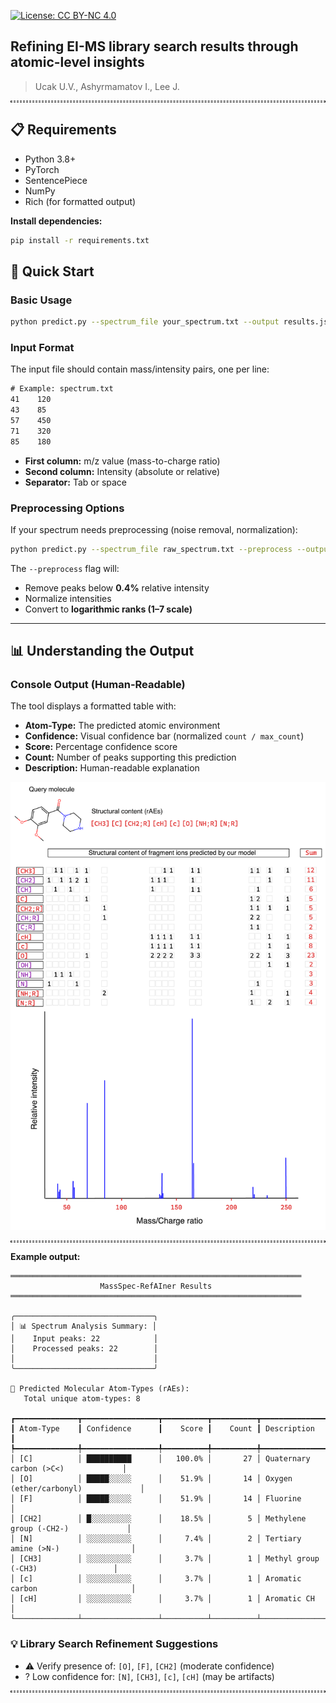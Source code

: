 [![License: CC BY-NC 4.0](https://img.shields.io/badge/License-CC_BY--NC_4.0-lightgrey.svg)](https://creativecommons.org/licenses/by-nc/4.0/)

## Refining EI-MS library search results through atomic-level insights
> Ucak U.V., Ashyrmamatov I., Lee J.

<hr style="background: transparent; border: 0.2px dashed;"/>

## 📋 Requirements

- Python 3.8+
- PyTorch
- SentencePiece
- NumPy
- Rich (for formatted output)

**Install dependencies:**
```bash
pip install -r requirements.txt
```

## 🚀 Quick Start

### Basic Usage
```bash
python predict.py --spectrum_file your_spectrum.txt --output results.json
```

### Input Format
The input file should contain mass/intensity pairs, one per line:

```txt
# Example: spectrum.txt
41    120
43    85
57    450
71    320
85    180
```

- **First column:** m/z value (mass-to-charge ratio)  
- **Second column:** Intensity (absolute or relative)  
- **Separator:** Tab or space

### Preprocessing Options
If your spectrum needs preprocessing (noise removal, normalization):

```bash
python predict.py --spectrum_file raw_spectrum.txt --preprocess --output results.json
```

The `--preprocess` flag will:
- Remove peaks below **0.4%** relative intensity  
- Normalize intensities  
- Convert to **logarithmic ranks (1–7 scale)**

---

## 📊 Understanding the Output

### Console Output (Human-Readable)
The tool displays a formatted table with:
- **Atom-Type:** The predicted atomic environment  
- **Confidence:** Visual confidence bar (normalized `count / max_count`)  
- **Score:** Percentage confidence score  
- **Count:** Number of peaks supporting this prediction  
- **Description:** Human-readable explanation  

<!-- ![Preprocessing Workflow](./assets/MSpaper_figure2.png) -->
<img src="assets/Fig5MSNew.png" alt="Interpretation" width="600" />

<hr style="background: transparent; border: 0.2px dashed;"/>

**Example output:**
```
═════════════════════════════════════════════════════════════════
                    MassSpec-RefAIner Results
═════════════════════════════════════════════════════════════════

╭───────────────────────────────╮
│ 📊 Spectrum Analysis Summary: │
│    Input peaks: 22            │
│    Processed peaks: 22        │
│                               │
╰───────────────────────────────╯

🔬 Predicted Molecular Atom-Types (rAEs):
   Total unique atom-types: 8

┏━━━━━━━━━━━━━━┳━━━━━━━━━━━━━━━━━┳━━━━━━━━━━┳━━━━━━━━━━┳━━━━━━━━━━━━━━━━━━━━━━━━━━━━━━━━━━━━━┓
┃ Atom-Type    ┃ Confidence      ┃    Score ┃    Count ┃ Description                         ┃
┡━━━━━━━━━━━━━━╇━━━━━━━━━━━━━━━━━╇━━━━━━━━━━╇━━━━━━━━━━╇━━━━━━━━━━━━━━━━━━━━━━━━━━━━━━━━━━━━━┩
│ [C]          │ ██████████      │   100.0% │       27 │ Quaternary carbon (>C<)             │
│ [O]          │ █████░░░░░      │    51.9% │       14 │ Oxygen (ether/carbonyl)             │
│ [F]          │ █████░░░░░      │    51.9% │       14 │ Fluorine                            │
│ [CH2]        │ █░░░░░░░░░      │    18.5% │        5 │ Methylene group (-CH2-)             │
│ [N]          │ ░░░░░░░░░░      │     7.4% │        2 │ Tertiary amine (>N-)                │
│ [CH3]        │ ░░░░░░░░░░      │     3.7% │        1 │ Methyl group (-CH3)                 │
│ [c]          │ ░░░░░░░░░░      │     3.7% │        1 │ Aromatic carbon                     │
│ [cH]         │ ░░░░░░░░░░      │     3.7% │        1 │ Aromatic CH                         │
└──────────────┴─────────────────┴──────────┴──────────┴─────────────────────────────────────┘
```

### 💡 Library Search Refinement Suggestions
- ⚠ Verify presence of: `[O]`, `[F]`, `[CH2]` (moderate confidence)
- ? Low confidence for: `[N]`, `[CH3]`, `[c]`, `[cH]` (may be artifacts)

<hr style="background: transparent; border: 0.2px dashed;"/>

